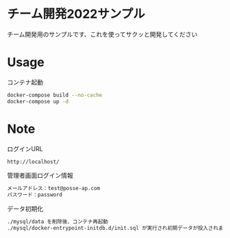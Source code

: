 # チーム開発2022サンプル

チーム開発用のサンプルです、これを使ってサクッと開発してください

# Usage

コンテナ起動

```bash
docker-compose build --no-cache
docker-compose up -d
```

# Note

ログインURL

```bash
http://localhost/
```

管理者画面ログイン情報

```bash
メールアドレス：test@posse-ap.com
パスワード：password
```

データ初期化

```bash
./mysql/data を削除後、コンテナ再起動
./mysql/docker-entrypoint-initdb.d/init.sql が実行され初期データが投入されます
```
